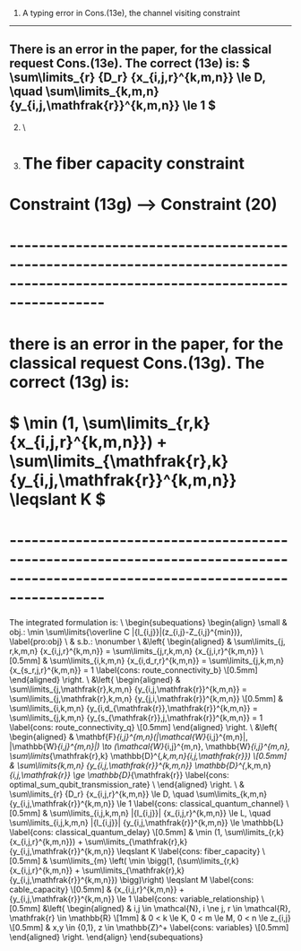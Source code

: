 1. A typing error in Cons.(13e), the channel visiting constraint
-------------------------------------------------------------------------------------------------------------------
There is an error in the paper, for the classical request Cons.(13e). The correct (13e) is:
$ \sum\limits_{r} {D_r} {x_{i,j,r}^{k,m,n}} \le D, \quad \sum\limits_{k,m,n} {y_{i,j,\mathfrak{r}}^{k,m,n}} \le 1 $
-------------------------------------------------------------------------------------------------------------------

2. \\
3. # The fiber capacity constraint
# Constraint (13g) --> Constraint (20)
# -------------------------------------------------------------------------------------------------------------------------------
# there is an error in the paper, for the classical request Cons.(13g). The correct (13g) is:
# $ \min (1, \sum\limits_{r,k} {x_{i,j,r}^{k,m,n}})  + \sum\limits_{\mathfrak{r},k} {y_{i,j,\mathfrak{r}}^{k,m,n}}  \leqslant K $
# -------------------------------------------------------------------------------------------------------------------------------

The integrated formulation is: \\
\begin{subequations}
	\begin{align} \small
		& obj.: \min \sum\limits{\overline C |{l_{i,j}}|(z_{i,j}-Z_{i,j}^{min})}, \label{pro:obj} \\
		& s.b.: \nonumber \\
		&\left\{
		\begin{aligned}
			& \sum\limits_{j, r,k,m,n} {x_{i,j,r}^{k,m,n}}  = \sum\limits_{j,r,k,m,n} {x_{j,i,r}^{k,m,n}} \\[0.5mm]
			& \sum\limits_{i,k,m,n} {x_{i,d_r,r}^{k,m,n}}  = \sum\limits_{j,k,m,n} {x_{s_r,j,r}^{k,m,n}} = 1 \label{cons: route_connectivity_b} \\[0.5mm]
		\end{aligned}
		\right. \\
        &\left\{
		\begin{aligned}
			& \sum\limits_{j,\mathfrak{r},k,m,n} {y_{i,j,\mathfrak{r}}^{k,m,n}}  = \sum\limits_{j,\mathfrak{r},k,m,n} {y_{j,i,\mathfrak{r}}^{k,m,n}} \\[0.5mm]
			& \sum\limits_{i,k,m,n} {y_{i,d_{\mathfrak{r}},\mathfrak{r}}^{k,m,n}} = \sum\limits_{j,k,m,n} {y_{s_{\mathfrak{r}},j,\mathfrak{r}}^{k,m,n}} = 1 \label{cons: route_connectivity_q} \\[0.5mm]
		\end{aligned}
		\right. \\
		&\left\{
		\begin{aligned}
			& \mathbf{F}_{i,j}^{m,n}(|\mathcal{W}_{i,j}^{m,n}|, |\mathbb{W}_{i,j}^{m,n}|) \to (\mathcal{W}_{i,j}^{m,n}, \mathbb{W}_{i,j}^{m,n}, \sum\limits_{\mathfrak{r},k} \mathbb{D}^{*,k,m,n}_{i,j,\mathfrak{r}}) \\[0.5mm]
			& \sum\limits_{k,m,n} {y_{i,j,\mathfrak{r}}^{k,m,n}} \mathbb{D}^{*,k,m,n}_{i,j,\mathfrak{r}} \ge \mathbb{D}_{\mathfrak{r}} \label{cons: optimal_sum_qubit_transmission_rate} \\
		\end{aligned}
		\right. \\
		& \sum\limits_{r} {D_r} {x_{i,j,r}^{k,m,n}} \le D, \quad \sum\limits_{k,m,n} {y_{i,j,\mathfrak{r}}^{k,m,n}} \le 1 \label{cons: classical_quantum_channel} \\[0.5mm]
        & \sum\limits_{i,j,k,m,n} |{l_{i,j}}| {x_{i,j,r}^{k,m,n}} \le L, \quad \sum\limits_{i,j,k,m,n} |{l_{i,j}}| {y_{i,j,\mathfrak{r}}^{k,m,n}} \le \mathbb{L} \label{cons: classical_quantum_delay} \\[0.5mm]
        & \min (1, \sum\limits_{r,k} {x_{i,j,r}^{k,m,n}})  + \sum\limits_{\mathfrak{r},k} {y_{i,j,\mathfrak{r}}^{k,m,n}}  \leqslant K \label{cons: fiber_capacity} \\[0.5mm]
        & \sum\limits_{m} \left( \min \bigg(1, (\sum\limits_{r,k} {x_{i,j,r}^{k,m,n}} + \sum\limits_{\mathfrak{r},k} {y_{i,j,\mathfrak{r}}^{k,m,n}}) \bigg)\right) \leqslant M \label{cons: cable_capacity} \\[0.5mm]
		& {x_{i,j,r}^{k,m,n}} + {y_{i,j,\mathfrak{r}}^{k,m,n}} \le 1 \label{cons: variable_relationship} \\[0.5mm]
		&\left\{
		\begin{aligned}
			& i,j \in \mathcal{N}, i \ne j, r \in \mathcal{R}, \mathfrak{r} \in \mathbb{R} \\[1mm]
			& 0 < k \le K, 0 < m \le M, 0 < n \le z_{i,j} \\[0.5mm]
                & x,y \in \{0,1\}, z \in \mathbb{Z}^+ \label{cons: variables} \\[0.5mm]
		\end{aligned}
		\right.
	\end{align}
\end{subequations}
